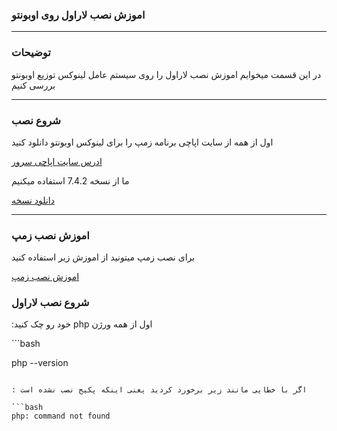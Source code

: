 ### اموزش نصب لاراول روی اوبونتو 





____________________________
### توضیحات

در این قسمت میخوایم اموزش نصب لاراول را روی سیستم عامل لینوکس توزیع اوبونتو بررسی کنیم

____________________________

### شروع نصب

اول از همه از سایت اپاچی برنامه زمپ را برای لینوکس اوبونتو دانلود کنید

[ادرس سایت اپاچی سرور](https://www.apachefriends.org)

ما از نسخه 7.4.2 استفاده میکنیم


[دانلود نسخه](https://www.apachefriends.org/xampp-files/7.4.23/xampp-linux-x64-7.4.23-0-installer.run)

____________________________
### اموزش نصب زمپ 

برای نصب زمپ میتونید از اموزش زیر استفاده کنید

[اموزش نصب زمپ](https://sokanacademy.com/academy/courses/%D8%A2%D9%85%D9%88%D8%B2%D8%B4-php/%D9%81%D8%B5%D9%84-%DB%B1-21/%D9%86%D8%B5%D8%A8-%D9%BE%DA%A9%DB%8C%D8%AC-xampp-%D8%B1%D9%88%DB%8C-%D8%B3%DB%8C%D8%B3%D8%AA%D9%85%D8%B9%D8%A7%D9%85%D9%84-%DA%AF%D9%86%D9%88%D9%84%DB%8C%D9%86%D9%88%DA%A9%D8%B3)


### شروع نصب لاراول

  :خود رو چک کنید php اول از همه ورژن   
  
  ‍‍‍```bash
  
  php --version
  
  ```
  
 : اگر با خطایی مانند زیر برخورد کردید یعنی اینکه پکیج نصب نشده است 

‍‍```bash
 php: command not found
```
